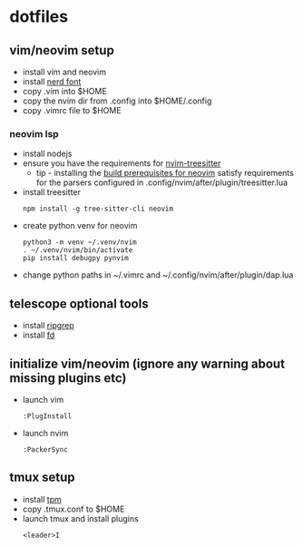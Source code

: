 # dotfiles

## vim/neovim setup

- install vim and neovim
- install [nerd font](https://www.nerdfonts.com/font-downloads)
- copy .vim into $HOME
- copy the nvim dir from .config into $HOME/.config
- copy .vimrc file to $HOME 

### neovim lsp

- install nodejs
- ensure you have the requirements for [nvim-treesitter](https://github.com/nvim-treesitter/nvim-treesitter#requirements)
  - tip - installing the [build prerequisites for neovim](https://github.com/neovim/neovim/wiki/Building-Neovim#build-prerequisites) satisfy requirements for the parsers configured in .config/nvim/after/plugin/treesitter.lua 
- install treesitter
  ```
  npm install -g tree-sitter-cli neovim
  ```
- create python venv for neovim 
  ```
  python3 -m venv ~/.venv/nvim
  . ~/.venv/nvim/bin/activate
  pip install debugpy pynvim
  ```
- change python paths in ~/.vimrc and ~/.config/nvim/after/plugin/dap.lua

## telescope optional tools
- install [ripgrep](https://github.com/BurntSushi/ripgrep)
- install [fd](https://github.com/sharkdp/fd)

## initialize vim/neovim (ignore any warning about missing plugins etc)

- launch vim
  ```
  :PlugInstall
  ```
- launch nvim
  ```
  :PackerSync
  ```

## tmux setup

- install [tpm](https://github.com/tmux-plugins/tpm)
- copy .tmux.conf to $HOME 
- launch tmux and install plugins
  ```
  <leader>I
  ```
